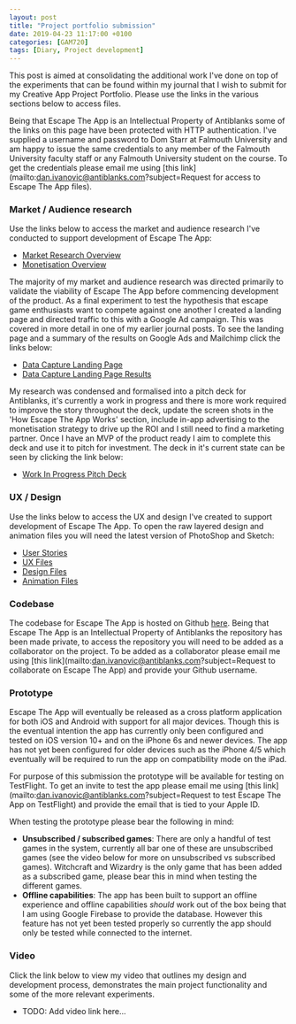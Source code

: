 ```yaml
---
layout: post
title: "Project portfolio submission"
date: 2019-04-23 11:17:00 +0100
categories: [GAM720]
tags: [Diary, Project development]
---
```


This post is aimed at consolidating the additional work I've done on top of the experiments that can be found within my journal that I wish to submit for my Creative App Project Portfolio. Please use the links in the various sections below to access files.

Being that Escape The App is an Intellectual Property of Antiblanks some of the links on this page have been protected with HTTP authentication. I've supplied a username and password to Dom Starr at Falmouth University and am happy to issue the same credentials to any member of the Falmouth University faculty staff or any Falmouth University student on the course. To get the credentials please email me using [this link](mailto:dan.ivanovic@antiblanks.com?subject=Request for access to Escape The App files).

### Market / Audience research

Use the links below to access the market and audience research I've conducted to support development of Escape The App:

- [Market Research Overview](http://projects.antiblanks.com/escape/research/market-research-overview.pdf)
- [Monetisation Overview](http://projects.antiblanks.com/escape/research/monetisation-overview.pdf)

The majority of my market and audience research was directed primarily to validate the viability of Escape The App before commencing development of the product. As a final experiment to test the hypothesis that escape game enthusiasts want to compete against one another I created a landing page and directed traffic to this with a Google Ad campaign. This was covered in more detail in one of my earlier journal posts. To see the landing page and a summary of the results on Google Ads and Mailchimp click the links below:

- [Data Capture Landing Page](https://www.escapetheapp.com)
- [Data Capture Landing Page Results](http://projects.antiblanks.com/escape/marketing/data-capture-results-files.zip)

My research was condensed and formalised into a pitch deck for Antiblanks, it's currently a work in progress and there is more work required to improve the story throughout the deck, update the screen shots in the 'How Escape The App Works' section, include in-app advertising to the monetisation strategy to drive up the ROI and I still need to find a marketing partner. Once I have an MVP of the product ready I aim to complete this deck and use it to pitch for investment. The deck in it's current state can be seen by clicking the link below:

- [Work In Progress Pitch Deck](http://projects.antiblanks.com/escape/deck/escape-pitch-deck.pdf)

### UX / Design

Use the links below to access the UX and design I've created to support development of Escape The App. To open the raw layered design and animation files you will need the latest version of PhotoShop and Sketch:

- [User Stories](http://projects.antiblanks.com/escape/stories/stories-complete.pdf)
- [UX Files](http://projects.antiblanks.com/escape/ux/ux-files.zip)
- [Design Files](http://projects.antiblanks.com/escape/design/design-files.zip)
- [Animation Files](http://projects.antiblanks.com/escape/animations/animation-files.zip)

### Codebase

The codebase for Escape The App is hosted on Github [here](https://github.com/Antiblanks/antiblanks.escape.reactnativeapp). Being that Escape The App is an Intellectual Property of Antiblanks the repository has been made private, to access the repository you will need to be added as a collaborator on the project. To be added as a collaborator please email me using [this link](mailto:dan.ivanovic@antiblanks.com?subject=Request to collaborate on Escape The App) and provide your Github username.

### Prototype

Escape The App will eventually be released as a cross platform application for both iOS and Android with support for all major devices. Though this is the eventual intention the app has currently only been configured and tested on iOS version 10+ and on the iPhone 6s and newer devices. The app has not yet been configured for older devices such as the iPhone 4/5 which eventually will be required to run the app on compatibility mode on the iPad.

For purpose of this submission the prototype will be available for testing on TestFlight. To get an invite to test the app please email me using [this link](mailto:dan.ivanovic@antiblanks.com?subject=Request to test Escape The App on TestFlight) and provide the email that is tied to your Apple ID.

When testing the prototype please bear the following in mind:

- **Unsubscribed / subscribed games**: There are only a handful of test games in the system, currently all bar one of these are unsubscribed games (see the video below for more on unsubscribed vs subscribed games). Witchcraft and Wizardry is the only game that has been added as a subscribed game, please bear this in mind when testing the different games.
- **Offline capabilities**: The app has been built to support an offline experience and offline capabilities *should* work out of the box being that I am using Google Firebase to provide the database. However this feature has not yet been tested properly so currently the app should only be tested while connected to the internet.

### Video

Click the link below to view my video that outlines my design and development process, demonstrates the main project functionality and some of the more relevant experiments.

- TODO: Add video link here...

